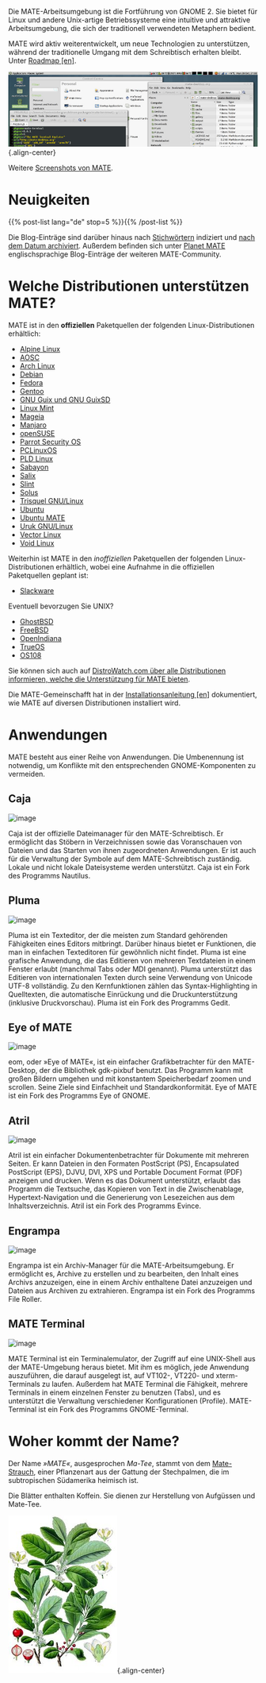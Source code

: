 <!--
.. title: MATE-Arbeitsumgebung
.. slug: index
.. date: 2013-10-31 12:29:57
.. tags: Info,Anwendungen,Bildschirmfotos,Screenshots
.. link: 
.. description:
-->

Die MATE-Arbeitsumgebung ist die Fortführung von GNOME 2. Sie bietet für
Linux und andere Unix-artige Betriebssysteme eine intuitive und
attraktive Arbeitsumgebung, die sich der traditionell verwendeten
Metaphern bedient.

MATE wird aktiv weiterentwickelt, um neue Technologien zu unterstützen,
während der traditionelle Umgang mit dem Schreibtisch erhalten bleibt.
Unter [Roadmap
\[en\]](https://wiki.mate-desktop.org/#!pages/roadmap.md).

![image](/screens/screenshot.jpg){.align-center}

Weitere [Screenshots von MATE](gallery/1.22/).

Neuigkeiten
===========

{{% post-list lang="de" stop=5 %}}{{% /post-list %}}

Die Blog-Einträge sind darüber hinaus nach [Stichwörtern](tags/)
indiziert und [nach dem Datum archiviert](archive/). Außerdem befinden
sich unter [Planet MATE](https://planet.mate-desktop.org)
englischsprachige Blog-Einträge der weiteren MATE-Community.

Welche Distributionen unterstützen MATE?
========================================

MATE ist in den **offiziellen** Paketquellen der folgenden
Linux-Distributionen erhältlich:

-   [Alpine Linux](https://www.alpinelinux.org/)
-   [AOSC](https://aosc.io/)
-   [Arch Linux](https://www.archlinux.org)
-   [Debian](https://www.debian.org)
-   [Fedora](https://www.fedoraproject.org)
-   [Gentoo](https://www.gentoo.org)
-   [GNU Guix und GNU GuixSD](https://gnu.org/s/guix)
-   [Linux Mint](https://linuxmint.com)
-   [Mageia](https://www.mageia.org/en/)
-   [Manjaro](https://manjaro.org/)
-   [openSUSE](https://www.opensuse.org)
-   [Parrot Security OS](https://www.parrotsec.org/)
-   [PCLinuxOS](https://www.pclinuxos.com/get-pclinuxos/mate/)
-   [PLD Linux](https://www.pld-linux.org/)
-   [Sabayon](https://www.sabayon.org)
-   [Salix](https://www.salixos.org)
-   [Slint](https://slint.fr)
-   [Solus](https://getsol.us/)
-   [Trisquel GNU/Linux](https://trisquel.info/)
-   [Ubuntu](https://www.ubuntu.com)
-   [Ubuntu MATE](https://www.ubuntu-mate.org)
-   [Uruk GNU/Linux](https://urukproject.org/dist/)
-   [Vector Linux](http://vectorlinux.com)
-   [Void Linux](https://www.voidlinux.org/)

Weiterhin ist MATE in den *inoffiziellen* Paketquellen der folgenden
Linux-Distributionen erhältlich, wobei eine Aufnahme in die offiziellen
Paketquellen geplant ist:

-   [Slackware](http://www.slackware.com)

Eventuell bevorzugen Sie UNIX?

-   [GhostBSD](https://ghostbsd.org)
-   [FreeBSD](https://freebsd.org)
-   [OpenIndiana](https://www.openindiana.org)
-   [TrueOS](https://www.trueos.org/)
-   [OS108](https://OS108.org/)

Sie können sich auch auf [DistroWatch.com über alle Distributionen
informieren, welche die Unterstützung für MATE
bieten](https://distrowatch.org/search.php?desktop=MATE#distrosearch).

Die MATE-Gemeinschafft hat in der [Installationsanleitung
\[en\]](https://wiki.mate-desktop.org/#!pages/download.md) dokumentiert,
wie MATE auf diversen Distributionen installiert wird.

Anwendungen
===========

MATE besteht aus einer Reihe von Anwendungen. Die Umbenennung ist
notwendig, um Konflikte mit den entsprechenden GNOME-Komponenten zu
vermeiden.

Caja
----

![image](/assets/img/mate/caja.png)

Caja ist der offizielle Dateimanager für den MATE-Schreibtisch. Er
ermöglicht das Stöbern in Verzeichnissen sowie das Voranschauen von
Dateien und das Starten von ihnen zugeordneten Anwendungen. Er ist auch
für die Verwaltung der Symbole auf dem MATE-Schreibtisch zuständig.
Lokale und nicht lokale Dateisysteme werden unterstützt. Caja ist ein
Fork des Programms Nautilus.

Pluma
-----

![image](/assets/img/mate/pluma.png)

Pluma ist ein Texteditor, der die meisten zum Standard gehörenden
Fähigkeiten eines Editors mitbringt. Darüber hinaus bietet er
Funktionen, die man in einfachen Texteditoren für gewöhnlich nicht
findet. Pluma ist eine grafische Anwendung, die das Editieren von
mehreren Textdateien in einem Fenster erlaubt (manchmal Tabs oder MDI
genannt). Pluma unterstützt das Editieren von internationalen Texten
durch seine Verwendung von Unicode UTF-8 vollständig. Zu den
Kernfunktionen zählen das Syntax-Highlighting in Quelltexten, die
automatische Einrückung und die Druckunterstützung (inklusive
Druckvorschau). Pluma ist ein Fork des Programms Gedit.

Eye of MATE
-----------

![image](/assets/img/mate/eom.png)

eom, oder »Eye of MATE«, ist ein einfacher Grafikbetrachter für den
MATE-Desktop, der die Bibliothek gdk-pixbuf benutzt. Das Programm kann
mit großen Bildern umgehen und mit konstantem Speicherbedarf zoomen und
scrollen. Seine Ziele sind Einfachheit und Standardkonformität. Eye of
MATE ist ein Fork des Programms Eye of GNOME.

Atril
-----

![image](/assets/img/mate/atril.png)

Atril ist ein einfacher Dokumentenbetrachter für Dokumente mit mehreren
Seiten. Er kann Dateien in den Formaten PostScript (PS), Encapsulated
PostScript (EPS), DJVU, DVI, XPS und Portable Document Format (PDF)
anzeigen und drucken. Wenn es das Dokument unterstützt, erlaubt das
Programm die Textsuche, das Kopieren von Text in die Zwischenablage,
Hypertext-Navigation und die Generierung von Lesezeichen aus dem
Inhaltsverzeichnis. Atril ist ein Fork des Programms Evince.

Engrampa
--------

![image](/assets/img/mate/engrampa.png)

Engrampa ist ein Archiv-Manager für die MATE-Arbeitsumgebung. Er
ermöglicht es, Archive zu erstellen und zu bearbeiten, den Inhalt eines
Archivs anzuzeigen, eine in einem Archiv enthaltene Datei anzuzeigen und
Dateien aus Archiven zu extrahieren. Engrampa ist ein Fork des Programms
File Roller.

MATE Terminal
-------------

![image](/assets/img/mate/terminal.png)

MATE Terminal ist ein Terminalemulator, der Zugriff auf eine UNIX-Shell
aus der MATE-Umgebung heraus bietet. Mit ihm es möglich, jede Anwendung
auszuführen, die darauf ausgelegt ist, auf VT102-, VT220- und
xterm-Terminals zu laufen. Außerdem hat MATE Terminal die Fähigkeit,
mehrere Terminals in einem einzelnen Fenster zu benutzen (Tabs), und es
unterstützt die Verwaltung verschiedener Konfigurationen (Profile).
MATE-Terminal ist ein Fork des Programms GNOME-Terminal.

Woher kommt der Name?
=====================

Der Name *»MATE«*, ausgesprochen *Ma-Tee*, stammt von dem
[Mate-Strauch](https://de.wikipedia.org/wiki/Mate-Strauch), einer
Pflanzenart aus der Gattung der Stechpalmen, die im subtropischen
Südamerika heimisch ist.

Die Blätter enthalten Koffein. Sie dienen zur Herstellung von Aufgüssen
und Mate-Tee.

![image](/assets/img/mate/yerba.jpg){.align-center}
